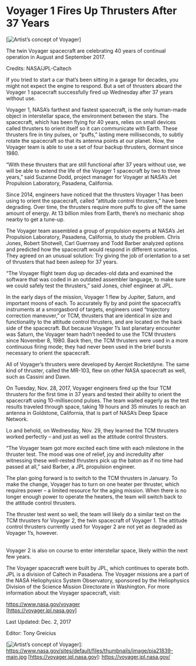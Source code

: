 # Voyager 1 Fires Up Thrusters After 37 Years

[![Artist’s concept of Voyager]]

The twin Voyager spacecraft are celebrating 40 years of continual operation in August and September 2017.

Credits: NASA/JPL-Caltech

If you tried to start a car that’s been sitting in a garage for decades, you might not expect the engine to respond. But a set of thrusters aboard the Voyager 1 spacecraft successfully fired up Wednesday after 37 years without use.

Voyager 1, NASA’s farthest and fastest spacecraft, is the only human-made object in interstellar space, the environment between the stars. The spacecraft, which has been flying for 40 years, relies on small devices called thrusters to orient itself so it can communicate with Earth. These thrusters fire in tiny pulses, or “puffs,” lasting mere milliseconds, to subtly rotate the spacecraft so that its antenna points at our planet. Now, the Voyager team is able to use a set of four backup thrusters, dormant since 1980.

“With these thrusters that are still functional after 37 years without use, we will be able to extend the life of the Voyager 1 spacecraft by two to three years,” said Suzanne Dodd, project manager for Voyager at NASA’s Jet Propulsion Laboratory, Pasadena, California.

Since 2014, engineers have noticed that the thrusters Voyager 1 has been using to orient the spacecraft, called “attitude control thrusters,” have been degrading. Over time, the thrusters require more puffs to give off the same amount of energy. At 13 billion miles from Earth, there’s no mechanic shop nearby to get a tune-up.

The Voyager team assembled a group of propulsion experts at NASA’s Jet Propulsion Laboratory, Pasadena, California, to study the problem. Chris Jones, Robert Shotwell, Carl Guernsey and Todd Barber analyzed options and predicted how the spacecraft would respond in different scenarios. They agreed on an unusual solution: Try giving the job of orientation to a set of thrusters that had been asleep for 37 years.

“The Voyager flight team dug up decades-old data and examined the software that was coded in an outdated assembler language, to make sure we could safely test the thrusters,” said Jones, chief engineer at JPL.

In the early days of the mission, Voyager 1 flew by Jupiter, Saturn, and important moons of each. To accurately fly by and point the spacecraft’s instruments at a smorgasbord of targets, engineers used “trajectory correction maneuver,” or TCM, thrusters that are identical in size and functionality to the attitude control thrusters, and are located on the back side of the spacecraft. But because Voyager 1’s last planetary encounter was Saturn, the Voyager team hadn’t needed to use the TCM thrusters since November 8, 1980. Back then, the TCM thrusters were used in a more continuous firing mode; they had never been used in the brief bursts necessary to orient the spacecraft.

All of Voyager’s thrusters were developed by Aerojet Rocketdyne. The same kind of thruster, called the MR-103, flew on other NASA spacecraft as well, such as Cassini and Dawn.

On Tuesday, Nov. 28, 2017, Voyager engineers fired up the four TCM thrusters for the first time in 37 years and tested their ability to orient the spacecraft using 10-millisecond pulses. The team waited eagerly as the test results traveled through space, taking 19 hours and 35 minutes to reach an antenna in Goldstone, California, that is part of NASA’s Deep Space Network.

Lo and behold, on Wednesday, Nov. 29, they learned the TCM thrusters worked perfectly – and just as well as the attitude control thrusters.

“The Voyager team got more excited each time with each milestone in the thruster test. The mood was one of relief, joy and incredulity after witnessing these well-rested thrusters pick up the baton as if no time had passed at all,” said Barber, a JPL propulsion engineer.  

The plan going forward is to switch to the TCM thrusters in January. To make the change, Voyager has to turn on one heater per thruster, which requires power – a limited resource for the aging mission. When there is no longer enough power to operate the heaters, the team will switch back to the attitude control thrusters.

The thruster test went so well, the team will likely do a similar test on the TCM thrusters for Voyager 2, the twin spacecraft of Voyager 1. The attitude control thrusters currently used for Voyager 2 are not yet as degraded as Voyager 1’s, however.  
 

Voyager 2 is also on course to enter interstellar space, likely within the next few years.

The Voyager spacecraft were built by JPL, which continues to operate both. JPL is a division of Caltech in Pasadena. The Voyager missions are a part of the NASA Heliophysics System Observatory, sponsored by the Heliophysics Division of the Science Mission Directorate in Washington. For more information about the Voyager spacecraft, visit:

<https://www.nasa.gov/voyager>  
[https://voyager.jpl.nasa.gov]

Last Updated: Dec. 2, 2017

Editor: Tony Greicius

  [Artist’s concept of Voyager]: https://www.nasa.gov/sites/default/files/styles/full_width/public/thumbnails/image/pia21839-main.jpg?itok=O4LRoqgE
  [![Artist’s concept of Voyager]]: https://www.nasa.gov/sites/default/files/thumbnails/image/pia21839-main.jpg
  [https://voyager.jpl.nasa.gov]: https://voyager.jpl.nasa.gov/
